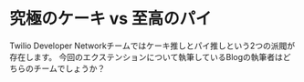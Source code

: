 # 究極のケーキ vs 至高のパイ

Twilio Developer Networkチームではケーキ推しとパイ推しという2つの派閥が存在します。
今回のエクステンションについて執筆しているBlogの執筆者はどちらのチームでしょうか？